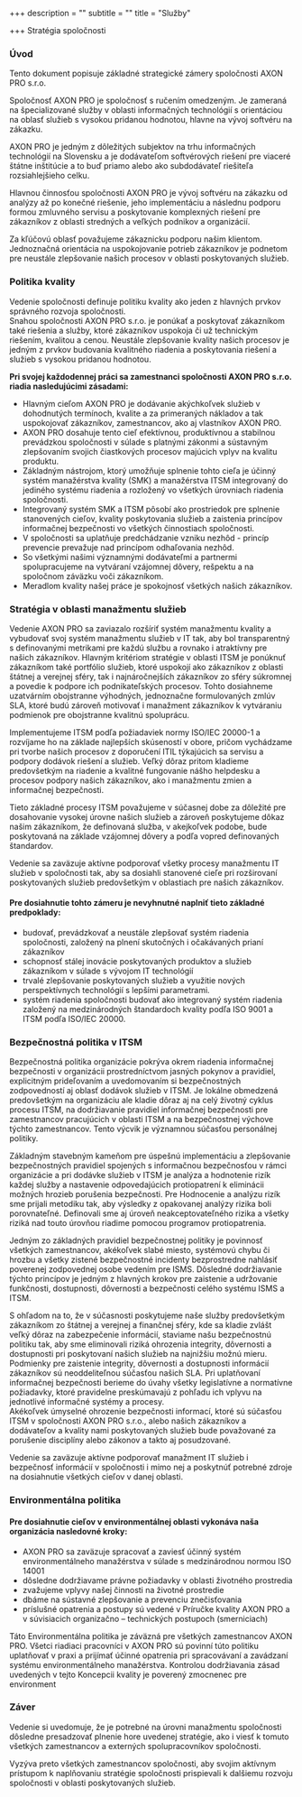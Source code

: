 +++
description = ""
subtitle = ""
title = "Služby"

+++
Stratégia spoločnosti

### Úvod

Tento dokument popisuje základné strategické zámery spoločnosti AXON PRO s.r.o.

Spoločnosť AXON PRO je spoločnosť s ručením omedzeným. Je zameraná na špecializované služby v oblasti informačných technológií s orientáciou na oblasť služieb s vysokou pridanou hodnotou, hlavne na vývoj softvéru na zákazku.

AXON PRO je jedným z dôležitých subjektov na trhu informačných technológií na Slovensku a je dodávateľom softvérových riešení pre viaceré štátne inštitúcie a to buď priamo alebo ako subdodávateľ riešiteľa rozsiahlejšieho celku.

Hlavnou činnosťou spoločnosti AXON PRO je vývoj softvéru na zákazku od analýzy až po konečné riešenie, jeho implementáciu a následnu podporu formou zmluvného servisu a poskytovanie komplexných riešení pre zákazníkov z oblasti stredných a veľkých podnikov a organizácií.

Za kľúčovú oblasť považujeme zákaznicku podporu našim klientom. Jednoznačná orientácia na uspokojovanie potrieb zákazníkov je podnetom pre neustále zlepšovanie našich procesov v oblasti poskytovaných služieb.

### Politika kvality

Vedenie spoločnosti definuje politiku kvality ako jeden z hlavných prvkov správného rozvoja spoločnosti.  
Snahou spoločnosti AXON PRO s.r.o. je ponúkať a poskytovať zákazníkom také riešenia a služby, ktoré zákazníkov uspokoja či už technickým riešením, kvalitou a cenou. Neustále zlepšovanie kvality našich procesov je jedným z prvkov budovania kvalitného riadenia a poskytovania riešení a služieb s vysokou pridanou hodnotou.  
  
**Pri svojej každodennej práci sa zamestnanci spoločnosti AXON PRO s.r.o. riadia nasledujúcimi zásadami:**

* Hlavným cieľom AXON PRO je dodávanie akýchkoľvek služieb v dohodnutých termínoch, kvalite a za primeraných nákladov a tak uspokojovať zákazníkov, zamestnancov, ako aj vlastníkov AXON PRO.
* AXON PRO dosahuje tento cieľ efektívnou, produktívnou a stabilnou prevádzkou spoločnosti v súlade s platnými zákonmi a sústavným zlepšovaním svojich čiastkových procesov majúcich vplyv na kvalitu produktu.
* Základným nástrojom, ktorý umožňuje splnenie tohto cieľa je účinný systém manažérstva kvality (SMK) a manažérstva ITSM integrovaný do jediného systému riadenia a rozložený vo všetkých úrovniach riadenia spoločnosti.
* Integrovaný systém SMK a ITSM pôsobí ako prostriedok pre splnenie stanovených cieľov, kvality poskytovania služieb a zaistenia princípov informačnej bezpečnosti vo všetkých činnostiach spoločnosti.
* V spoločnosti sa uplatňuje predchádzanie vzniku nezhôd - princíp prevencie prevažuje nad princípom odhaľovania nezhôd.
* So všetkými našimi významnými dodávateľmi a partnermi spolupracujeme na vytváraní vzájomnej dôvery, rešpektu a na spoločnom záväzku voči zákazníkom.
* Meradlom kvality našej práce je spokojnosť všetkých našich zákazníkov.

### Stratégia v oblasti manažmentu služieb

Vedenie AXON PRO sa zaviazalo rozšíriť systém manažmentu kvality a vybudovať svoj systém manažmentu služieb v IT tak, aby bol transparentný s definovanými metrikami pre každú službu a rovnako i atraktívny pre našich zákazníkov. Hlavným kritériom stratégie v oblasti ITSM je ponúknuť zákazníkom také portfólio služieb, ktoré uspokojí ako zákazníkov z oblasti štátnej a verejnej sféry, tak i najnáročnejších zákazníkov zo sféry súkromnej a povedie k podpore ich podnikateľských procesov. Tohto dosiahneme uzatvárním obojstranne výhodných, jednoznačne formulovaných zmlúv SLA, ktoré budú zároveň motivovať i manažment zákazníkov k vytváraniu podmienok pre obojstranne kvalitnú spoluprácu.

Implementujeme ITSM podľa požiadaviek normy ISO/IEC 20000-1 a rozvíjame ho na základe najlepších skúseností v obore, pričom vychádzame pri tvorbe našich procesov z doporučení ITIL týkajúcich sa servisu a podpory dodávok riešení a služieb. Veľký dôraz pritom kladieme predovšetkým na riadenie a kvalitné fungovanie nášho helpdesku a procesov podpory našich zákazníkov, ako i manažmentu zmien a informačnej bezpečnosti.

Tieto základné procesy ITSM považujeme v súčasnej dobe za dôležité pre dosahovanie vysokej úrovne našich služieb a zároveň poskytujeme dôkaz našim zákazníkom, že definovaná služba, v akejkoľvek podobe, bude poskytovaná na základe vzájomnej dôvery a podľa vopred definovaných štandardov.

Vedenie sa zaväzuje aktívne podporovať všetky procesy manažmentu IT služieb v spoločnosti tak, aby sa dosiahli stanovené cieľe pri rozširovaní poskytovaných služieb predovšetkým v oblastiach pre našich zákazníkov.

#### **Pre dosiahnutie tohto zámeru je nevyhnutné naplniť tieto základné predpoklady:**

* budovať, prevádzkovať a neustále zlepšovať systém riadenia spoločnosti, založený na plnení skutočných i očakávaných prianí zákazníkov
* schopnosť stálej inovácie poskytovaných produktov a služieb zákazníkom v súlade s vývojom IT technológií
* trvalé zlepšovanie poskytovaných služieb a využitie nových perspektívnych technológií s lepšími parametrami.
* systém riadenia spoločnosti budovať ako integrovaný systém riadenia založený na medzinárodných štandardoch kvality podľa ISO 9001 a ITSM podľa ISO/IEC 20000.

### Bezpečnostná politika v ITSM

Bezpečnostná politika organizácie pokrýva okrem riadenia informačnej bezpečnosti v organizácii prostredníctvom jasných pokynov a pravidiel, explicitným prideľovaním a uvedomovaním si bezpečnostných zodpovedností aj oblasť dodávok služieb v ITSM. Je lokálne obmedzená predovšetkým na organizáciu ale kladie dôraz aj na celý životný cyklus procesu ITSM, na dodržiavanie pravidiel informačnej bezpečnosti pre zamestnancov pracujúcich v oblasti ITSM a na bezpečnostnej výchove týchto zamestnancov. Tento výcvik je významnou súčasťou personálnej politiky.

Základným stavebným kameňom pre úspešnú implementáciu a zlepšovanie bezpečnostných pravidiel spojených s informačnou bezpečnosťou v rámci organizácie a pri dodávke služieb v ITSM je analýza a hodnotenie rizík každej služby a nastavenie odpovedajúcich protiopatrení k eliminácii možných hrozieb porušenia bezpečnosti. Pre Hodnocenie a analýzu rizík sme prijali metodiku tak, aby výsledky z opakovanej analýzy rizika boli porovnateľné. Definovali sme aj úroveň neakceptovateľného rizika a všetky riziká nad touto úrovňou riadime pomocou programov protiopatrenia.

Jedným zo základných pravidiel bezpečnostnej politiky je povinnosť všetkých zamestnancov, akékoľvek slabé miesto, systémovú chybu či hrozbu a všetky zistené bezpečnostné incidenty bezprostredne nahlásiť poverenej zodpovednej osobe vedením pre ISMS. Dôsledné dodržiavanie týchto princípov je jedným z hlavných krokov pre zaistenie a udržovanie funkčnosti, dostupnosti, dôvernosti a bezpečnosti celého systému ISMS a ITSM.

S ohľadom na to, že v súčasnosti poskytujeme naše služby predovšetkým zákazníkom zo štátnej a verejnej a finančnej sféry, kde sa kladie zvlášt veľký dôraz na zabezpečenie informácií, staviame našu bezpečnostnú politiku tak, aby sme eliminovali riziká ohrozenia integrity, dôvernosti a dostupnosti pri poskytovaní našich služieb na najnižšiu možnú mieru. Podmienky pre zaistenie integrity, dôvernosti a dostupnosti informácií zákazníkov sú neoddeliteľnou súčasťou našich SLA. Pri uplatňovaní informačnej bezpečnosti berieme do úvahy všetky legislatívne a normatívne požiadavky, ktoré pravidelne preskúmavajú z pohľadu ich vplyvu na jednotlivé informačné systémy a procesy.  
Akékoľvek úmyselné ohrozenie bezpečnosti informací, ktoré sú súčasťou ITSM v spoločnosti AXON PRO s.r.o., alebo našich zákazníkov a dodávateľov a kvality nami poskytovaných služieb bude považované za porušenie disciplíny alebo zákonov a takto aj posudzované.

Vedenie sa zaväzuje aktívne podporovať manažment IT služieb i bezpečnosť informácií v spoločnosti i mimo nej a poskytnúť potrebné zdroje na dosiahnutie všetkých cieľov v danej oblasti.

### Environmentálna politika

#### **Pre dosiahnutie cieľov v environmentálnej oblasti vykonáva naša organizácia nasledovné kroky:**

* AXON PRO sa zaväzuje spracovať a zaviesť účinný systém environmentálneho manažérstva v súlade s medzinárodnou normou ISO 14001
* dôsledne dodržiavame právne požiadavky v oblasti životného prostredia
* zvažujeme vplyvy našej činnosti na životné prostredie
* dbáme na sústavné zlepšovanie a prevenciu znečisťovania
* príslušné opatrenia a postupy sú vedené v Príručke kvality AXON PRO a v súvisiacich organizačno – technických postupoch (smerniciach)

Táto Environmentálna politika je záväzná pre všetkých zamestnancov AXON PRO. Všetci riadiaci pracovníci v AXON PRO sú povinní túto politiku uplatňovať v praxi a prijímať účinné opatrenia pri spracovávaní a zavádzaní systému environmentálneho manažérstva. Kontrolou dodržiavania zásad uvedených v tejto Koncepcii kvality je poverený zmocnenec pre environment

### Záver

Vedenie si uvedomuje, že je potrebné na úrovni manažmentu spoločnosti dôsledne presadzovať plnenie hore uvedenej stratégie, ako i viesť k tomuto všetkých zamestnancov a externých spolupracovníkov spoločnosti.  
  
Vyzýva preto všetkých zamestnancov spoločnosti, aby svojim aktívnym prístupom k naplňovaniu stratégie spoločnosti prispievali k dalšiemu rozvoju spoločnosti v oblasti poskytovaných služieb.